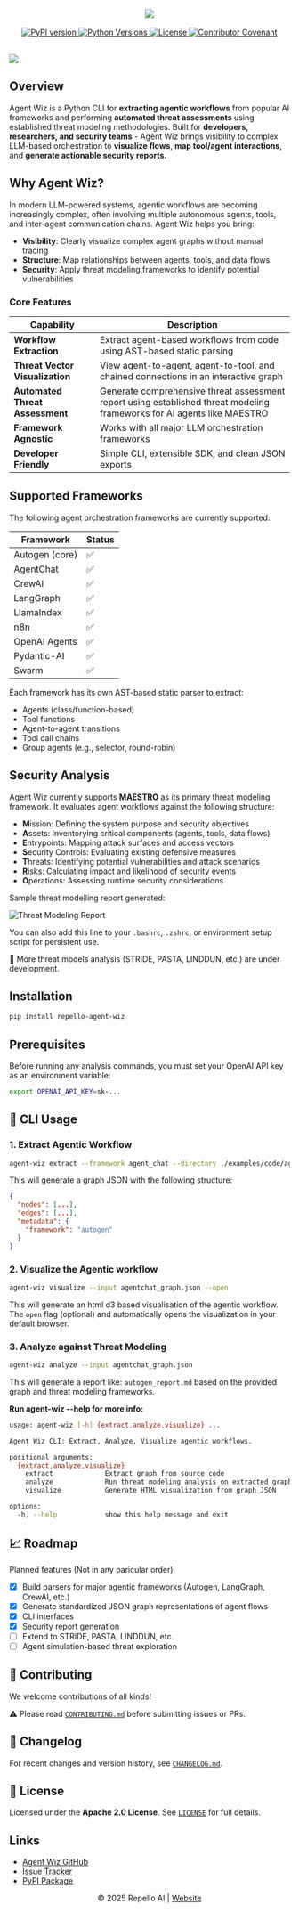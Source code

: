 <div align=center><img src="https://github.com/Repello-AI/Agent-Wiz/raw/master/assets/agent_wiz.png" /></div>
<br />

<div align="center">
  <a href="https://pypi.org/project/repello-agent-wiz/">
    <img src="https://img.shields.io/pypi/v/repello-agent-wiz.svg?color=blue" alt="PyPI version">
  </a>
  <a href="https://pypi.org/project/repello-agent-wiz/">
    <img src="https://img.shields.io/pypi/pyversions/repello-agent-wiz.svg" alt="Python Versions">
  </a>
<!--   <a href="https://github.com/Repello-AI/agent-Wiz/actions">
    <img src="https://img.shields.io/github/actions/workflow/status/Repello-AI/agent-Wiz/python-app.yml?label=build" alt="Build Status">
  </a> -->
  <a href="./LICENSE">
    <img src="https://img.shields.io/github/license/Repello-AI/Agent-Wiz" alt="License">
  </a>
  <a href="code_of_conduct.md">
    <img src="https://img.shields.io/badge/Contributor%20Covenant-2.1-4baaaa.svg" alt="Contributor Covenant">
  </a>
</div>

<br/>


![](https://github.com/Repello-AI/Agent-Wiz/raw/master/assets/example_vis.png)

## Overview
Agent Wiz is a Python CLI for **extracting agentic workflows** from popular AI frameworks and performing **automated threat assessments** using established threat modeling methodologies. Built for **developers, researchers, and security teams** -  Agent Wiz brings visibility to complex LLM-based orchestration to **visualize flows**, **map tool/agent interactions**, and **generate actionable security reports.** 

## Why Agent Wiz?

In modern LLM-powered systems, agentic workflows are becoming increasingly complex, often involving multiple autonomous agents, tools, and inter-agent communication chains. Agent Wiz helps you bring:

- **Visibility**: Clearly visualize complex agent graphs without manual tracing
- **Structure**: Map relationships between agents, tools, and data flows
- **Security**: Apply threat modeling frameworks to identify potential vulnerabilities

### Core Features

| Capability | Description |
|---------|-------------|
| **Workflow Extraction** | Extract agent-based workflows from code using AST-based static parsing |
| **Threat Vector Visualization** | View agent-to-agent, agent-to-tool, and chained connections in an interactive graph |
| **Automated Threat Assessment** | Generate comprehensive threat assessment report using established threat modeling frameworks for AI agents like MAESTRO|
| **Framework Agnostic** | Works with all major LLM orchestration frameworks |
| **Developer Friendly** | Simple CLI, extensible SDK, and clean JSON exports |


## Supported Frameworks

The following agent orchestration frameworks are currently supported:

| Framework         | Status  |
|------------------|---------|
| Autogen (core)    | ✅      |
| AgentChat         | ✅      |
| CrewAI            | ✅      |
| LangGraph         | ✅      |
| LlamaIndex        | ✅      |
| n8n               | ✅      |
| OpenAI Agents     | ✅      |
| Pydantic-AI       | ✅      |
| Swarm             | ✅      |

Each framework has its own AST-based static parser to extract:
- Agents (class/function-based)
- Tool functions
- Agent-to-agent transitions
- Tool call chains
- Group agents (e.g., selector, round-robin)


## Security Analysis

Agent Wiz currently supports [**MAESTRO**](https://cloudsecurityalliance.org/blog/2025/02/06/agentic-ai-threat-modeling-framework-maestro) as its primary threat modeling framework. It evaluates agent workflows against the following structure:

- **M**ission: Defining the system purpose and security objectives
- **A**ssets: Inventorying critical components (agents, tools, data flows)
- **E**ntrypoints: Mapping attack surfaces and access vectors
- **S**ecurity Controls: Evaluating existing defensive measures
- **T**hreats: Identifying potential vulnerabilities and attack scenarios
- **R**isks: Calculating impact and likelihood of security events
- **O**perations: Assessing runtime security considerations

Sample threat modelling report generated:

<img src="https://github.com/Repello-AI/Agent-Wiz/raw/master/assets/example_report.png" alt="Threat Modeling Report" />
<br/>


You can also add this line to your `.bashrc`, `.zshrc`, or environment setup script for persistent use.

🧪 More threat models analysis (STRIDE, PASTA, LINDDUN, etc.) are under development.

## Installation

```bash
pip install repello-agent-wiz
```

## Prerequisites

Before running any analysis commands, you must set your OpenAI API key as an environment variable:

```bash
export OPENAI_API_KEY=sk-...
```

## 🚀 CLI Usage

### 1. Extract Agentic Workflow

```bash
agent-wiz extract --framework agent_chat --directory ./examples/code/agent_chat --output agentchat_graph.json
```

This will generate a graph JSON with the following structure:

```json
{
  "nodes": [...],
  "edges": [...],
  "metadata": {
    "framework": "autogen"
  }
}
```

### 2. Visualize the Agentic workflow
```bash
agent-wiz visualize --input agentchat_graph.json --open
```

This will generate an html d3 based visualisation of the agentic workflow. The `open` flag (optional) and automatically opens the visualization in your default browser.

### 3. Analyze against Threat Modeling

```bash
agent-wiz analyze --input agentchat_graph.json
```

This will generate a report like:  `autogen_report.md`  based on the provided graph and threat modeling frameworks.

__Run agent-wiz --help for more info:__
```bash
usage: agent-wiz [-h] {extract,analyze,visualize} ...

Agent Wiz CLI: Extract, Analyze, Visualize agentic workflows.

positional arguments:
  {extract,analyze,visualize}
    extract             Extract graph from source code
    analyze             Run threat modeling analysis on extracted graph
    visualize           Generate HTML visualization from graph JSON

options:
  -h, --help            show this help message and exit
```

## 📈 Roadmap
Planned features (Not in any paricular order)
- [x] Build parsers for major agentic frameworks (Autogen, LangGraph, CrewAI, etc.)
- [x] Generate standardized JSON graph representations of agent flows
- [x] CLI interfaces
- [x] Security report generation
- [ ] Extend to STRIDE, PASTA, LINDDUN, etc.
- [ ] Agent simulation-based threat exploration

## 🤝 Contributing

We welcome contributions of all kinds!

⚠️ Please read [`CONTRIBUTING.md`](./CONTRIBUTING.md) before submitting issues or PRs.


## 📜 Changelog

For recent changes and version history, see [`CHANGELOG.md`](./CHANGELOG.md).

## 📄 License

Licensed under the **Apache 2.0 License**. See [`LICENSE`](./LICENSE) for full details.

## Links

- [Agent Wiz GitHub](https://github.com/Repello-AI/Agent-Wiz)
- [Issue Tracker](https://github.com/Repello-AI/Agent-Wiz/issues)
- [PyPI Package](https://pypi.org/project/repello-agent-wiz/)

<p align="center">
© 2025 Repello AI | <a href="https://repello.ai">Website</a> 
</p>
